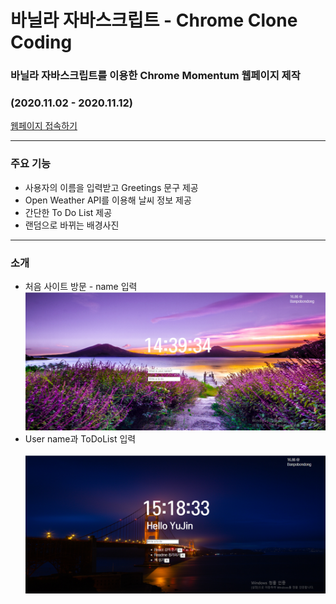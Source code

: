 # 바닐라 자바스크립트 - Chrome Clone Coding  
### 바닐라 자바스크립트를 이용한 Chrome Momentum 웹페이지 제작   
### (2020.11.02 - 2020.11.12)     
[웹페이지 접속하기](https://yuujining.github.io/vanillajs_chromeapp/)
<br>

---

### 주요 기능<br>
* 사용자의 이름을 입력받고 Greetings 문구 제공  
* Open Weather API를 이용해 날씨 정보 제공    
* 간단한 To Do List 제공   
* 랜덤으로 바뀌는 배경사진
---    

### 소개<br>
* 처음 사이트 방문 - name 입력<br> 
![처음](./Images/screenshot1.PNG)
* User name과 ToDoList 입력<br>  
![두번째](./Images/screenshot2.PNG)

